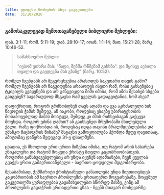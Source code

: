 ```yaml
---
title: უდიდესი მოძღვრის სხვა გაკვეთილები
date:  31/10/2020
---
```


<h3 class="ka_geo">გამოსაკვლევად შემოთავაზებული ბიბლიური მუხლები: </h3>
დაბ. 3:1-11; რომ. 5:11-19; დაბ. 28:10-17; იოან. 1:1-14; მათ. 15:21-28; მარკ. 10:46-52.

> <p>სამახსოვრო მუხლი:</p>
> "იესომ უთხრა მას: "წადი, შენმა რწმენამ გიხსნა". და მყისვე აეხილა თვალი და გაედევნა მას გზაზე" (მარკ. 10:52).

რომელ ჩვენგანს არ შეგვრცხვენია არასოდეს საკუთარი თავის გამო? რომელ ჩვენგანს არ ჩაგვიდენია არასოდეს ისეთი რამ, რისი გახსენებაც ტკივილს გვაყენებს და არ განგვიცდია შიში იმისა, რომ ამის შესახებ სხვები გაიგებენ? სავარაუდოდ მსგავსი რამ ყველას გადაგვიტანია, ხომ ასეა?

დაფიქრდით, როგორ გრძნობდნენ თავს ადამი და ევა აკრძალული ხის ნაყოფის ჭამის შემდეგ. ან იაკობი, როდესაც ესავზე  უპირატესობის მოსაპოვებლად მამას მოატყუა, შემდეგ კი ძმის რისხვისაგან გაქცევა მოუხდა. როგორ ეძინა ღამით? ან გაიხსენეთ მრუშობაში მხილებული ქალი. რაზე ფიქრობდა ის, როდესაც იდგა თავისი ბრალმდებლებისა და უმანკო მაცხოვრის წინაშე? მსგავსი გამოცდილება ჰქონდა მეფე დავითსაც, ამიტომაც დაწერა შედეგად 31-ე ფსალმუნი.

ცხადია, ეს მხოლოდ ერთ-ერთი მიზეზია იმისა, თუ რატომ არის სახარება უნიკალური და რატომ მოკვდა ქრისტე მთელი კაცობრიობისთვის. როგორი განსხვავებულებიც არ უნდა იყვნენ ადამიანები, ჩვენ ყველას გვაქვს ერთი გამაერთიანებელი - საერთო ცოდვილი მდგომარეობა.

შესაბამისად, ჭეშმარიტი ქრისტიანული განათლება უნდა მიუთითებდეს კაცობრიობის ამ საერთო პრობლემის ერთადერთ მოგვარებაზე. მოცემულ გაკვეთილში ყურადღებას გავამახვილებთ სწორედ მასზე, ვინც ამ პრობლემის გადაჭრის ერთადერთი გზაა - ჩვენს მთავარ მოძღვარზე. 